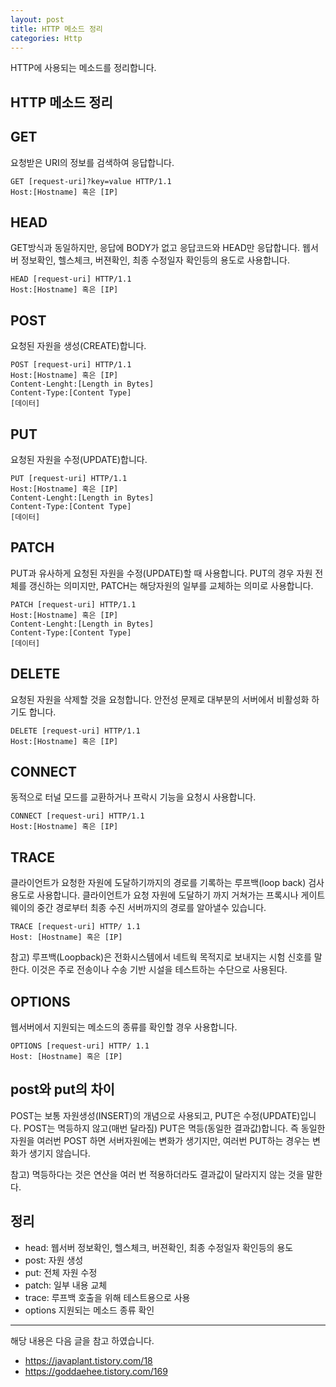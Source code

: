 ```yaml
---
layout: post
title: HTTP 메소드 정리
categories: Http
---
```


HTTP에 사용되는 메소드를 정리합니다.

## HTTP 메소드 정리

## GET

요청받은 URI의 정보를 검색하여 응답합니다.

```
GET [request-uri]?key=value HTTP/1.1
Host:[Hostname] 혹은 [IP]
```

## HEAD

GET방식과 동일하지만, 응답에 BODY가 없고 응답코드와 HEAD만 응답합니다. 웹서버 정보확인, 헬스체크, 버젼확인, 최종 수정일자 확인등의 용도로 사용합니다.

```
HEAD [request-uri] HTTP/1.1
Host:[Hostname] 혹은 [IP]
```

## POST

요청된 자원을 생성(CREATE)합니다.

```
POST [request-uri] HTTP/1.1
Host:[Hostname] 혹은 [IP]
Content-Lenght:[Length in Bytes]
Content-Type:[Content Type]
[데이터]
```

## PUT

요청된 자원을 수정(UPDATE)합니다.

```
PUT [request-uri] HTTP/1.1
Host:[Hostname] 혹은 [IP]
Content-Lenght:[Length in Bytes]
Content-Type:[Content Type]
[데이터]
```

## PATCH

PUT과 유사하게 요청된 자원을 수정(UPDATE)할 때 사용합니다. PUT의 경우 자원 전체를 갱신하는 의미지만, PATCH는 해당자원의 일부를 교체하는 의미로 사용합니다.

```
PATCH [request-uri] HTTP/1.1
Host:[Hostname] 혹은 [IP]
Content-Lenght:[Length in Bytes]
Content-Type:[Content Type]
[데이터]
```

## DELETE

요청된 자원을 삭제할 것을 요청합니다. 안전성 문제로 대부분의 서버에서 비활성화 하기도 합니다.

```
DELETE [request-uri] HTTP/1.1
Host:[Hostname] 혹은 [IP]
```

## CONNECT

동적으로 터널 모드를 교환하거나 프락시 기능을 요청시 사용합니다.

```
CONNECT [request-uri] HTTP/1.1
Host:[Hostname] 혹은 [IP]
```

## TRACE

클라이언트가 요청한 자원에 도달하기까지의 경로를 기록하는 루프백(loop back) 검사용도로 사용합니다. 클라이언트가 요청 자원에 도달하기 까지 거쳐가는 프록시나 게이트웨이의 중간 경로부터 최종 수진 서버까지의 경로를 알아낼수 있습니다. 

```
TRACE [request-uri] HTTP/ 1.1
Host: [Hostname] 혹은 [IP]
```

참고) 루프백(Loopback)은 전화시스템에서 네트웍 목적지로 보내지는 시험 신호를 말한다. 이것은 주로 전송이나 수송 기반 시설을 테스트하는 수단으로 사용된다.

## OPTIONS

웹서버에서 지원되는 메소드의 종류를 확인할 경우 사용합니다.

```
OPTIONS [request-uri] HTTP/ 1.1
Host: [Hostname] 혹은 [IP]
```

## post와 put의 차이

POST는 보통 자원생성(INSERT)의 개념으로 사용되고, PUT은 수정(UPDATE)입니다. POST는 멱등하지 않고(매번 달라짐) PUT은 멱등(동일한 결과값)합니다. 즉 동일한 자원을 여러번 POST 하면 서버자원에는 변화가 생기지만, 여러번 PUT하는 경우는 변화가 생기지 않습니다.

참고) 멱등하다는 것은 연산을 여러 번 적용하더라도 결과값이 달라지지 않는 것을 말한다.

## 정리

- head: 웹서버 정보확인, 헬스체크, 버젼확인, 최종 수정일자 확인등의 용도
- post: 자원 생성
- put: 전체 자원 수정
- patch: 일부 내용 교체
- trace: 루프백 호출을 위해 테스트용으로 사용
- options 지원되는 메소드 종류 확인

---

해당 내용은 다음 글을 참고 하였습니다.

- https://javaplant.tistory.com/18
- https://goddaehee.tistory.com/169